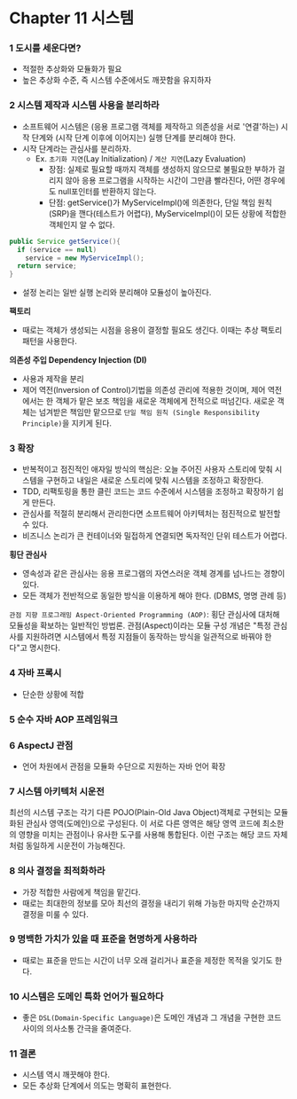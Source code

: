 # Chapter 11 시스템
### 1 도시를 세운다면?
- 적절한 추상화와 모듈화가 필요
- 높은 추상화 수준, 즉 시스템 수준에서도 깨끗함을 유지하자

### 2 시스템 제작과 시스템 사용을 분리하라
- 소프트웨어 시스템은 (응용 프로그램 객체를 제작하고 의존성을 서로 '연결'하는) 시작 단계와 (시작 단계 이후에 이어지는) 실행 단계를 분리해야 한다.
- 시작 단계라는 관심사를 분리하자.
  - Ex. `초기화 지연`(Lay Initialization) / `계산 지연`(Lazy Evaluation)
    - 장점: 실제로 필요할 때까지 객체를 생성하지 않으므로 불필요한 부하가 걸리지 않아 응용 프로그램을 시작하는 시간이 그만큼 빨라진다, 어떤 경우에도 null포인터를 반환하지 않는다.
    - 단점: getService()가 MyServiceImpl()에 의존한다, 단일 책임 원칙(SRP)을 깬다(테스트가 어렵다), MyServiceImpl()이 모든 상황에 적합한 객체인지 알 수 없다.
```java
public Service getService(){
  if (service == null)
    service = new MyServiceImpl();
  return service;
}
```
- 설정 논리는 일반 실행 논리와 분리해야 모듈성이 높아진다.  

**팩토리**
- 때로는 객체가 생성되는 시점을 응용이 결정할 필요도 생긴다. 이때는 추상 팩토리 패턴을 사용한다.

**의존성 주입 Dependency Injection (DI)**
- 사용과 제작을 분리
- 제어 역전(Inversion of Control)기법을 의존성 관리에 적용한 것이며, 제어 역전에서는 한 객체가 맡은 보조 책임을 새로운 객체에게 전적으로 떠넘긴다. 새로운 객체는 넘겨받은 책임만 맡으므로 `단일 책임 원칙 (Single Responsibility Principle)`을 지키게 된다.

### 3 확장
- 반복적이고 점진적인 애자일 방식의 핵심은: 오늘 주어진 사용자 스토리에 맞춰 시스템을 구현하고 내일은 새로운 스토리에 맞춰 시스템을 조정하고 확장한다.
- TDD, 리팩토링을 통한 클린 코드는 코드 수준에서 시스템을 조정하고 확장하기 쉽게 만든다.
- 관심사를 적절히 분리해서 관리한다면 소프트웨어 아키텍처는 점진적으로 발전할 수 있다.
- 비즈니스 논리가 큰 컨테이너와 밀접하게 연결되면 독자적인 단위 테스트가 어렵다.

**횡단 관심사**  
- 영속성과 같은 관심사는 응용 프로그램의 자연스러운 객체 경계를 넘나드는 경향이 있다.
- 모든 객체가 전반적으로 동일한 방식을 이용하게 해야 한다. (DBMS, 명명 관례 등)

`관점 지향 프로그래밍 Aspect-Oriented Programming (AOP)`: 횡단 관심사에 대처해 모듈성을 확보하는 일반적인 방법론. 관점(Aspect)이라는 모듈 구성 개념은 "특정 관심사를 지원하려면 시스템에서 특정 지점들이 동작하는 방식을 일관적으로 바꿔야 한다"고 명시한다.

### 4 자바 프록시
- 단순한 상황에 적합

### 5 순수 자바 AOP 프레임워크

### 6 AspectJ 관점
- 언어 차원에서 관점을 모듈화 수단으로 지원하는 자바 언어 확장

### 7 시스템 아키텍처 시운전
최선의 시스템 구조는 각기 다른 POJO(Plain-Old Java Object)객체로 구현되는 모듈화된 관심사 영역(도메인)으로 구성된다. 이 서로 다른 영역은 해당 영역 코드에 최소한의 영향을 미치는 관점이나 유사한 도구를 사용해 통합된다. 이런 구조는 해당 코드 자체처럼 동일하게 시운전이 가능해진다.

### 8 의사 결정을 최적화하라
- 가장 적합한 사람에게 책임을 맡긴다.
- 때로는 최대한의 정보를 모아 최선의 결정을 내리기 위해 가능한 마지막 순간까지 결정을 미룰 수 있다.

### 9 명백한 가치가 있을 때 표준을 현명하게 사용하라
- 때로는 표준을 만드는 시간이 너무 오래 걸리거나 표준을 제정한 목적을 잊기도 한다.

### 10 시스템은 도메인 특화 언어가 필요하다
- 좋은 `DSL(Domain-Specific Language)`은 도메인 개념과 그 개념을 구현한 코드 사이의 의사소통 간극을 줄여준다.

### 11 결론
- 시스템 역시 깨끗해야 한다.
- 모든 추상화 단계에서 의도는 명확히 표현한다.
